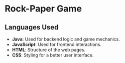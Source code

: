# Rock-Paper Game

## Languages Used
- **Java**: Used for backend logic and game mechanics.
- **JavaScript**: Used for frontend interactions.
- **HTML**: Structure of the web pages.
- **CSS**: Styling for a better user interface.
